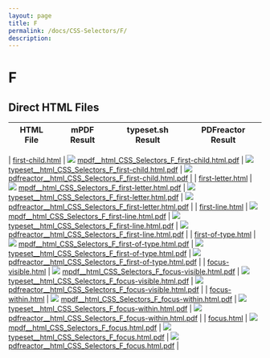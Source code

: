 ```yaml
---
layout: page
title: F
permalink: /docs/CSS-Selectors/F/
description: 
---
```


# F



## Direct HTML Files

| HTML File | mPDF Result | typeset.sh Result | PDFreactor Result |
|---------|---------|---------|---------|

| [first-child.html](/html/CSS%20Selectors/F/first-child.html) | ![](mpdf__html_CSS_Selectors_F_first-child.html.png) [mpdf__html_CSS_Selectors_F_first-child.html.pdf](mpdf__html_CSS_Selectors_F_first-child.html.pdf) | ![](typeset__html_CSS_Selectors_F_first-child.html.png) [typeset__html_CSS_Selectors_F_first-child.html.pdf](typeset__html_CSS_Selectors_F_first-child.html.pdf) | ![](pdfreactor__html_CSS_Selectors_F_first-child.html.png) [pdfreactor__html_CSS_Selectors_F_first-child.html.pdf](pdfreactor__html_CSS_Selectors_F_first-child.html.pdf) |
| [first-letter.html](/html/CSS%20Selectors/F/first-letter.html) | ![](mpdf__html_CSS_Selectors_F_first-letter.html.png) [mpdf__html_CSS_Selectors_F_first-letter.html.pdf](mpdf__html_CSS_Selectors_F_first-letter.html.pdf) | ![](typeset__html_CSS_Selectors_F_first-letter.html.png) [typeset__html_CSS_Selectors_F_first-letter.html.pdf](typeset__html_CSS_Selectors_F_first-letter.html.pdf) | ![](pdfreactor__html_CSS_Selectors_F_first-letter.html.png) [pdfreactor__html_CSS_Selectors_F_first-letter.html.pdf](pdfreactor__html_CSS_Selectors_F_first-letter.html.pdf) |
| [first-line.html](/html/CSS%20Selectors/F/first-line.html) | ![](mpdf__html_CSS_Selectors_F_first-line.html.png) [mpdf__html_CSS_Selectors_F_first-line.html.pdf](mpdf__html_CSS_Selectors_F_first-line.html.pdf) | ![](typeset__html_CSS_Selectors_F_first-line.html.png) [typeset__html_CSS_Selectors_F_first-line.html.pdf](typeset__html_CSS_Selectors_F_first-line.html.pdf) | ![](pdfreactor__html_CSS_Selectors_F_first-line.html.png) [pdfreactor__html_CSS_Selectors_F_first-line.html.pdf](pdfreactor__html_CSS_Selectors_F_first-line.html.pdf) |
| [first-of-type.html](/html/CSS%20Selectors/F/first-of-type.html) | ![](mpdf__html_CSS_Selectors_F_first-of-type.html.png) [mpdf__html_CSS_Selectors_F_first-of-type.html.pdf](mpdf__html_CSS_Selectors_F_first-of-type.html.pdf) | ![](typeset__html_CSS_Selectors_F_first-of-type.html.png) [typeset__html_CSS_Selectors_F_first-of-type.html.pdf](typeset__html_CSS_Selectors_F_first-of-type.html.pdf) | ![](pdfreactor__html_CSS_Selectors_F_first-of-type.html.png) [pdfreactor__html_CSS_Selectors_F_first-of-type.html.pdf](pdfreactor__html_CSS_Selectors_F_first-of-type.html.pdf) |
| [focus-visible.html](/html/CSS%20Selectors/F/focus-visible.html) | ![](mpdf__html_CSS_Selectors_F_focus-visible.html.png) [mpdf__html_CSS_Selectors_F_focus-visible.html.pdf](mpdf__html_CSS_Selectors_F_focus-visible.html.pdf) | ![](typeset__html_CSS_Selectors_F_focus-visible.html.png) [typeset__html_CSS_Selectors_F_focus-visible.html.pdf](typeset__html_CSS_Selectors_F_focus-visible.html.pdf) | ![](pdfreactor__html_CSS_Selectors_F_focus-visible.html.png) [pdfreactor__html_CSS_Selectors_F_focus-visible.html.pdf](pdfreactor__html_CSS_Selectors_F_focus-visible.html.pdf) |
| [focus-within.html](/html/CSS%20Selectors/F/focus-within.html) | ![](mpdf__html_CSS_Selectors_F_focus-within.html.png) [mpdf__html_CSS_Selectors_F_focus-within.html.pdf](mpdf__html_CSS_Selectors_F_focus-within.html.pdf) | ![](typeset__html_CSS_Selectors_F_focus-within.html.png) [typeset__html_CSS_Selectors_F_focus-within.html.pdf](typeset__html_CSS_Selectors_F_focus-within.html.pdf) | ![](pdfreactor__html_CSS_Selectors_F_focus-within.html.png) [pdfreactor__html_CSS_Selectors_F_focus-within.html.pdf](pdfreactor__html_CSS_Selectors_F_focus-within.html.pdf) |
| [focus.html](/html/CSS%20Selectors/F/focus.html) | ![](mpdf__html_CSS_Selectors_F_focus.html.png) [mpdf__html_CSS_Selectors_F_focus.html.pdf](mpdf__html_CSS_Selectors_F_focus.html.pdf) | ![](typeset__html_CSS_Selectors_F_focus.html.png) [typeset__html_CSS_Selectors_F_focus.html.pdf](typeset__html_CSS_Selectors_F_focus.html.pdf) | ![](pdfreactor__html_CSS_Selectors_F_focus.html.png) [pdfreactor__html_CSS_Selectors_F_focus.html.pdf](pdfreactor__html_CSS_Selectors_F_focus.html.pdf) |

